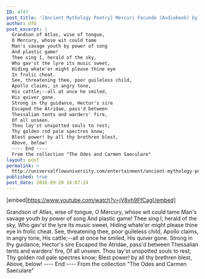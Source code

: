 ```yaml
---
ID: 4747
post_title: '[Ancient Mythology Poetry] Mercuri Facunde (Audiobook) by Horace'
author: UfU
post_excerpt: |
  Grandson of Atlas, wise of tongue,
  O Mercury, whose wit could tame
  Man's savage youth by power of song
  And plastic game!
  Thee sing I, herald of the sky,
  Who gav'st the lyre its music sweet,
  Hiding whate'er might please thine eye
  In frolic cheat.
  See, threatening thee, poor guileless child,
  Apollo claims, in angry tone,
  His cattle;--all at once he smiled,
  His quiver gone.
  Strong in thy guidance, Hector's sire
  Escaped the Atridae, pass'd between
  Thessalian tents and warders' fire,
  Of all unseen.
  Thou lay'st unspotted souls to rest;
  Thy golden rod pale spectres know;
  Blest power! by all thy brethren blest,
  Above, below!
  ---- End ----
  From the collection "The Odes and Carmen Saeculare"
layout: post
permalink: >
  http://universalflowuniversity.com/entertainment/ancient-mythology-poetry-mercuri-facunde-audiobook-by-horace/
published: true
post_date: 2016-09-20 16:07:24
---
```

[embed]https://www.youtube.com/watch?v=jV8vh9FfCag[/embed]<br>
<p>Grandson of Atlas, wise of tongue,
             O Mercury, whose wit could tame
     Man's savage youth by power of song
             And plastic game!
     Thee sing I, herald of the sky,
       Who gav'st the lyre its music sweet,
     Hiding whate'er might please thine eye
             In frolic cheat.
     See, threatening thee, poor guileless child,
       Apollo claims, in angry tone,
     His cattle;--all at once he smiled,
             His quiver gone.
     Strong in thy guidance, Hector's sire
       Escaped the Atridae, pass'd between
     Thessalian tents and warders' fire,
             Of all unseen.
     Thou lay'st unspotted souls to rest;
      Thy golden rod pale spectres know;
     Blest power! by all thy brethren blest,
             Above, below!
---- End ----
From the collection "The Odes and Carmen Saeculare"</p>